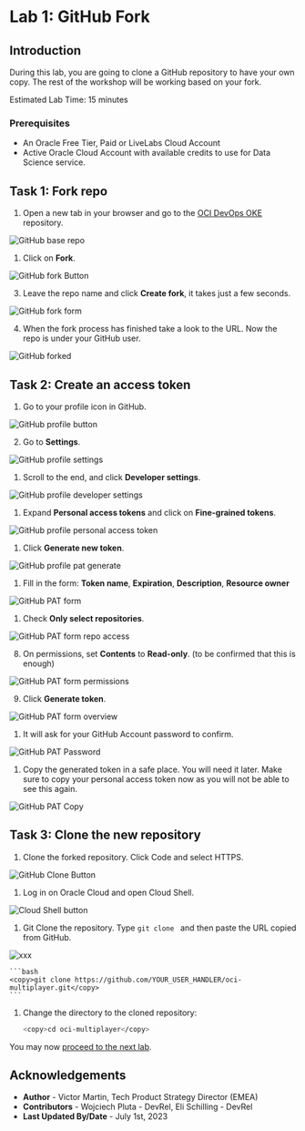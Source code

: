 # Lab 1: GitHub Fork

## Introduction
During this lab, you are going to clone a GitHub repository to have your own copy. The rest of the workshop will be working based on your fork.

Estimated Lab Time: 15 minutes

### Prerequisites

* An Oracle Free Tier, Paid or LiveLabs Cloud Account
* Active Oracle Cloud Account with available credits to use for Data Science service.

## Task 1: Fork repo

1. Open a new tab in your browser and go to the [OCI DevOps OKE](https://github.com/vmleon/oci-multiplayer) repository.
  
  ![GitHub base repo](images/github-base-repo.png)

1. Click on **Fork**.
  
  ![GitHub fork Button](images/github-fork-button.png)

3. Leave the repo name and click **Create fork**, it takes just a few seconds.
  
  ![GitHub fork form](images/github-fork-form.png)
  
  
4. When the fork process has finished take a look to the URL. Now the repo is under your GitHub user.
  
  ![GitHub forked](images/github-forked.png)
  

## Task 2: Create an access token

1. Go to your profile icon in GitHub.
  
  ![GitHub profile button](images/github-profile-button.png)

2. Go to **Settings**.
  
  ![GitHub profile settings](images/github-profile-settings.png)

1. Scroll to the end, and click **Developer settings**.
  
  ![GitHub profile developer settings](images/github-profile-developer-settings.png)

1. Expand **Personal access tokens** and click on **Fine-grained tokens**.
  
  ![GitHub profile personal access token](images/github-profile-personal-access-tokens.png)

1. Click **Generate new token**.
  
  ![GitHub profile pat generate](images/github-profile-pat-generate-button.png)

1. Fill in the form: **Token name**, **Expiration**, **Description**, **Resource owner**
  
  ![GitHub PAT form](images/github-pat-form.png)

1. Check **Only select repositories**.
  
  ![GitHub PAT form repo access](images/github-pat-form-repo-access.png)

8.  On permissions, set **Contents** to **Read-only**. (to be confirmed that this is enough)
  
  ![GitHub PAT form permissions](images/github-pat-form-permissions.png)

9.  Click **Generate token**.
  
  ![GitHub PAT form overview](images/github-pat-form-overview.png)

1.  It will ask for your GitHub Account password to confirm.
  
  ![GitHub PAT Password](images/github-pat-form-confirm-password.png)

1.  Copy the generated token in a safe place. You will need it later. Make sure to copy your personal access token now as you will not be able to see this again.
  
  ![GitHub PAT Copy](images/github-pat-copy.png)

## Task 3: Clone the new repository

1. Clone the forked repository. Click Code and select HTTPS.
    
  ![GitHub Clone Button](images/github-clone-button.png)

1. Log in on Oracle Cloud and open Cloud Shell.
  
  ![Cloud Shell button](images/oci-cloud-shell-button.png)

1. Git Clone the repository. Type `git clone ` and then paste the URL copied from GitHub.

  ![xxx](images/git-clone-command.png)

    ```bash
    <copy>git clone https://github.com/YOUR_USER_HANDLER/oci-multiplayer.git</copy>
    ```

1. Change the directory to the cloned repository:
    
    ```bash
    <copy>cd oci-multiplayer</copy>
    ```

You may now [proceed to the next lab](#next).

## Acknowledgements

* **Author** - Victor Martin, Tech Product Strategy Director (EMEA)
* **Contributors** - Wojciech Pluta - DevRel, Eli Schilling - DevRel
* **Last Updated By/Date** - July 1st, 2023